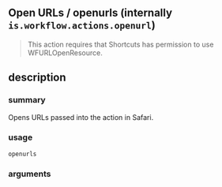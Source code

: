 
## Open URLs / openurls (internally `is.workflow.actions.openurl`)


> This action requires that Shortcuts has permission to use WFURLOpenResource.


## description
### summary
Opens URLs passed into the action in Safari.


### usage
`openurls `

### arguments

